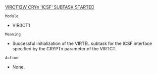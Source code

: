 [VIRCT12W CRYn 'ICSF' SUBTASK STARTED](https://virtel.readthedocs.io/en/latest/manuals/virtel/Virtel459MG/messages.html?highlight=VIRCT12W#VIRCT12W)

`Module`
- VIR0CT1

`Meaning`
- Successful initialization of the VIRTEL subtask for the ICSF interface specified by the CRYPTn parameter of the VIRTCT.

`Action`
- None.
